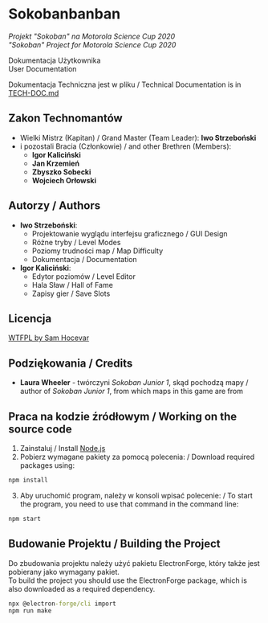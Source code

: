 # Sokobanbanban

*Projekt "Sokoban" na Motorola Science Cup 2020*  
*"Sokoban" Project for Motorola Science Cup 2020*

Dokumentacja Użytkownika  
User Documentation

Dokumentacja Techniczna jest w pliku /
Technical Documentation is in
[TECH-DOC.md](./TECH-DOC.md)

## Zakon Technomantów

* Wielki Mistrz (Kapitan) / Grand Master (Team Leader): **Iwo Strzeboński**
* i pozostali Bracia (Członkowie) / and other Brethren (Members):
  * **Igor Kaliciński**
  * **Jan Krzemień**
  * **Zbyszko Sobecki**
  * **Wojciech Orłowski**

## Autorzy / Authors

* **Iwo Strzeboński**:
  * Projektowanie wyglądu interfejsu graficznego / GUI Design
  * Różne tryby / Level Modes
  * Poziomy trudności map / Map Difficulty
  * Dokumentacja / Documentation
* **Igor Kaliciński**:
  * Edytor poziomów / Level Editor
  * Hala Sław / Hall of Fame
  * Zapisy gier / Save Slots

## Licencja
[WTFPL by Sam Hocevar](./LICENSE)

## Podziękowania / Credits

* **Laura Wheeler** -
twórczyni *Sokoban Junior 1*, skąd pochodzą mapy /
author of *Sokoban Junior 1*, from which maps in this game are from

## Praca na kodzie źródłowym / Working on the source code

1. Zainstaluj / Install [Node.js]
2. Pobierz wymagane pakiety za pomocą polecenia: / Download required packages using:

```cmd
npm install
```

3. Aby uruchomić program, należy w konsoli wpisać polecenie: / To start the program, you need to use that command in the command line:

```cmd
npm start
```

## Budowanie Projektu / Building the Project

Do zbudowania projektu należy użyć pakietu ElectronForge, który także jest pobierany jako wymagany pakiet.  
To build the project you should use the ElectronForge package, which is also downloaded as a required dependency.

```cmd
npx @electron-forge/cli import
npm run make
```

[Node.js]:https://nodejs.org/en/download/

